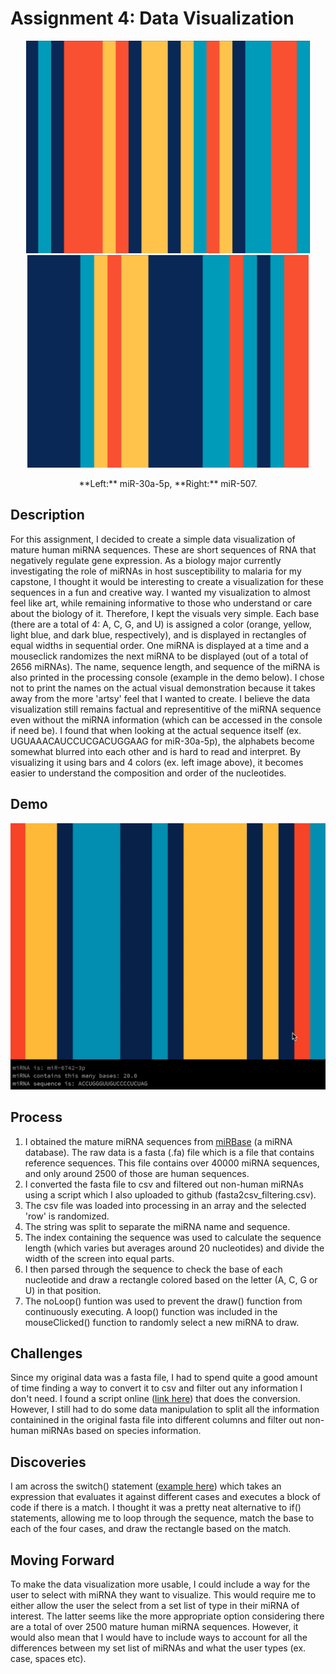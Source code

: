 # Assignment 4: Data Visualization

<p align="center">
  <img src="miRNA1.png" height="340">
  <img src="miRNA2.png" height="340">
</p>

<p align="center">
  **Left:** miR-30a-5p, **Right:** miR-507.
</p>

## Description
For this assignment, I decided to create a simple data visualization of mature human miRNA sequences. These are short sequences of RNA that negatively regulate gene expression. As a biology major currently investigating the role of miRNAs in host susceptibility to malaria for my capstone, I thought it would be interesting to create a visualization for these sequences in a fun and creative way. I wanted my visualization to almost feel like art, while remaining informative to those who understand or care about the biology of it. Therefore, I kept the visuals very simple. Each base (there are a total of 4: A, C, G, and U) is assigned a color (orange, yellow, light blue, and dark blue, respectively), and is displayed in rectangles of equal widths in sequential order. One miRNA is displayed at a time and a mouseclick randomizes the next miRNA to be displayed (out of a total of 2656 miRNAs). The name, sequence length, and sequence of the miRNA is also printed in the processing console (example in the demo below). I chose not to print the names on the actual visual demonstration because it takes away from the more 'artsy' feel that I wanted to create. I believe the data visualization still remains factual and representitive of the miRNA sequence even without the miRNA information (which can be accessed in the console if need be). I found that when looking at the actual sequence itself (ex. UGUAAACAUCCUCGACUGGAAG for miR-30a-5p), the alphabets become somewhat blurred into each other and is hard to read and interpret. By visualizing it using bars and 4 colors (ex. left image above), it becomes easier to understand the composition and order of the nucleotides.

## Demo
<p align="center">
  <img src="miRNA_example.gif" width="520">
</p>

## Process
1. I obtained the mature miRNA sequences from [miRBase](http://www.mirbase.org/ftp.shtml) (a miRNA database). The raw data is a fasta (.fa) file which is a file that contains reference sequences. This file contains over 40000 miRNA sequences, and only around 2500 of those are human sequences.
2. I converted the fasta file to csv and filtered out non-human miRNAs using a script which I also uploaded to github (fasta2csv_filtering.csv).
3. The csv file was loaded into processing in an array and the selected 'row' is randomized.
4. The string was split to separate the miRNA name and sequence.
5. The index containing the sequence was used to calculate the sequence length (which varies but averages around 20 nucleotides) and divide the width of the screen into equal parts.
6. I then parsed through the sequence to check the base of each nucleotide and draw a rectangle colored based on the letter (A, C, G or U) in that position.
7. The noLoop() funtion was used to prevent the draw() function from continuously executing. A loop() function was included in the mouseClicked() function to randomly select a new miRNA to draw.

## Challenges
Since my original data was a fasta file, I had to spend quite a good amount of time finding a way to convert it to csv and filter out any information I don't need. I found a script online ([link here](https://www.researchgate.net/post/Converting_a_fasta_file_to_a_tab-delimited_file10/502907d5e4f076464a000011/citation/download.)) that does the conversion. However, I still had to do some data manipulation to split all the information containined in the original fasta file into different columns and filter out non-human miRNAs based on species information.

## Discoveries
I am across the switch() statement ([example here](https://www.w3schools.com/java/java_switch.asp)) which takes an expression that evaluates it against different cases and executes a block of code if there is a match. I thought it was a pretty neat alternative to if() statements, allowing me to loop through the sequence, match the base to each of the four cases, and draw the rectangle based on the match.

## Moving Forward
To make the data visualization more usable, I could include a way for the user to select with miRNA they want to visualize. This would require me to either allow the user the select from a set list of type in their miRNA of interest. The latter seems like the more appropriate option considering there are a total of over 2500 mature human miRNA sequences. However, it would also mean that I would have to include ways to account for all the differences between my set list of miRNAs and what the user types (ex. case, spaces etc).
